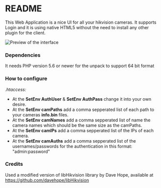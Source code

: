 # README #

This Web Application is a nice UI for all your hikvision cameras. It supports Login and it is using native HTML5 without the need to install any other plugin for the client.

![Preview of the interface](images/spinet.png)


### Dependencies ###

It needs PHP version 5.6 or newer for the unpack to support 64 bit format

### How to configure ###

*.htaccess:*

* At the **SetEnv AuthUser** & **SetEnv AuthPass** change it into your own desire.
* At the **SetEnv camPaths** add a comma sepperated list of each path to your cameras **info.bin** files.
* At the **SetEnv camNames** add a comma sepperated list of name the camera names which should be the same size as the camPaths.
* At the **SetEnv camIPs** add a comma sepperated list of the IPs of each camera.
* At the **SetEnv camAuths** add a comma sepperated list of the usernames/passwords for the authentication in this format: "admin:password"

### Credits ###

Used a modified version of libHikvision library by Dave Hope, available at https://github.com/davehope/libHikvision
